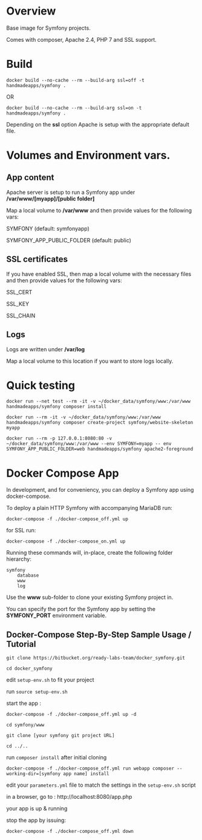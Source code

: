 # Overview

Base image for Symfony projects.

Comes with composer, Apache 2.4, PHP 7 and SSL support.

# Build

`docker build --no-cache --rm --build-arg ssl=off -t handmadeapps/symfony .`

OR

`docker build --no-cache --rm --build-arg ssl=on -t handmadeapps/symfony .`

Depending on the **ssl** option Apache is setup with the appropriate default file.


# Volumes and Environment vars.

## App content

Apache server is setup to run a Symfony app under **/var/www/[myapp]/[public folder]**

Map a local volume to **/var/www** and then provide values for the following vars:

SYMFONY (default: symfonyapp)

SYMFONY_APP_PUBLIC_FOLDER (default: public)

## SSL certificates

If you have enabled SSL, then map a local volume with the necessary files and then provide values for the following vars:

SSL_CERT

SSL_KEY

SSL_CHAIN

## Logs

Logs are written under **/var/log**

Map a local volume to this location if you want to store logs locally.


# Quick testing

`docker run --net test --rm -it -v ~/docker_data/symfony/www:/var/www handmadeapps/symfony composer install`

`docker run --rm -it -v ~/docker_data/symfony/www:/var/www handmadeapps/symfony composer create-project symfony/website-skeleton myapp`

`docker run --rm -p 127.0.0.1:8080:80 -v ~/docker_data/symfony/www:/var/www --env SYMFONY=myapp -- env SYMFONY_APP_PUBLIC_FOLDER=web handmadeapps/symfony apache2-foreground`


# Docker Compose App

In development, and for conveniency, you can deploy a Symfony app using docker-compose.

To deploy a plain HTTP Symfony with accompanying MariaDB run:

`docker-compose -f ./docker-compose_off.yml up`

for SSL run:

`docker-compose -f ./docker-compose_on.yml up`

Running these commands will, in-place, create the following folder hierarchy:

    symfony
        database
        www
        log
        
Use the **www** sub-folder to clone your existing Symfony project in.

You can specify the port for the Symfony app by setting the **SYMFONY_PORT** environment variable.


## Docker-Compose Step-By-Step Sample Usage / Tutorial

`git clone https://bitbucket.org/ready-labs-team/docker_symfony.git`

`cd docker_symfony`

edit `setup-env.sh` to fit your project

run `source setup-env.sh`

start the app :

`docker-compose -f ./docker-compose_off.yml up -d`

`cd symfony/www`

`git clone [your symfony git project URL]`

`cd ../..`

run `composer install` after initial cloning

`docker-compose -f ./docker-compose_off.yml run webapp composer --working-dir=[symfony app name] install`

edit your `parameters.yml` file to match the settings in the `setup-env.sh` script

in a browser, go to : http://localhost:8080/app.php

your app is up & running

stop the app by issuing:

`docker-compose -f ./docker-compose_off.yml down`






